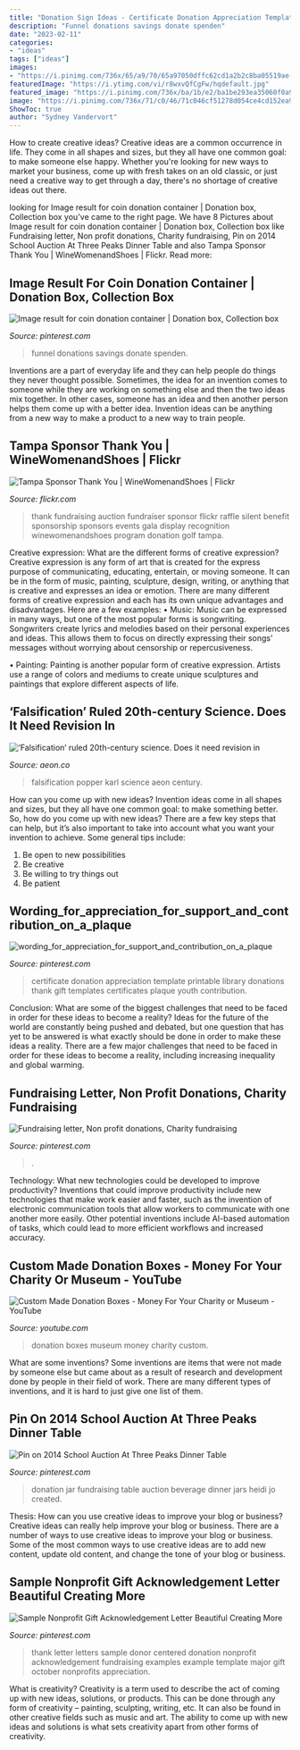 ```yaml
---
title: "Donation Sign Ideas - Certificate Donation Appreciation Template Printable Library Donations Thank Gift Templates Certificates Plaque Youth Contribution"
description: "Funnel donations savings donate spenden"
date: "2023-02-11"
categories:
- "ideas"
tags: ["ideas"]
images:
- "https://i.pinimg.com/736x/65/a9/70/65a97050dffc62cd1a2b2c8ba05519ae--donation-jars-school-auction.jpg"
featuredImage: "https://i.ytimg.com/vi/r8wxvQfCgFw/hqdefault.jpg"
featured_image: "https://i.pinimg.com/736x/ba/1b/e2/ba1be293ea35060f0a9dfed5b5ca4a5a.jpg"
image: "https://i.pinimg.com/736x/71/c0/46/71c046cf51278d054ce4cd152ea926c0.jpg"
ShowToc: true
author: "Sydney Vandervort"
---
```



How to create creative ideas?
Creative ideas are a common occurrence in life. They come in all shapes and sizes, but they all have one common goal: to make someone else happy. Whether you're looking for new ways to market your business, come up with fresh takes on an old classic, or just need a creative way to get through a day, there's no shortage of creative ideas out there.

	

		
looking for Image result for coin donation container | Donation box, Collection box you've came to the right page. We have 8 Pictures about Image result for coin donation container | Donation box, Collection box like Fundraising letter, Non profit donations, Charity fundraising, Pin on 2014 School Auction At Three Peaks Dinner Table and also Tampa Sponsor Thank You | WineWomenandShoes | Flickr. Read more:
		
    
## Image Result For Coin Donation Container | Donation Box, Collection Box

<img loading=lazy src="https://i.pinimg.com/736x/ba/1b/e2/ba1be293ea35060f0a9dfed5b5ca4a5a.jpg" onerror="this.onerror=null;this.src='https://tse2.mm.bing.net/th?id=OIP.QT9DdkbQrNTkFm6-lHF4DwHaJ3&amp;pid=15.1';" alt="Image result for coin donation container | Donation box, Collection box">

_Source: pinterest.com_

>funnel donations savings donate spenden. 

	

Inventions are a part of everyday life and they can help people do things they never thought possible. Sometimes, the idea for an invention comes to someone while they are working on something else and then the two ideas mix together. In other cases, someone has an idea and then another person helps them come up with a better idea. Invention ideas can be anything from a new way to make a product to a new way to train people.

    
## Tampa Sponsor Thank You | WineWomenandShoes | Flickr

<img loading=lazy src="https://c2.staticflickr.com/6/5016/5574958450_aa688ac965_b.jpg" onerror="this.onerror=null;this.src='https://tse1.mm.bing.net/th?id=OIP.4U669a-toLMnV4FWniI9wQHaLH&amp;pid=15.1';" alt="Tampa Sponsor Thank You | WineWomenandShoes | Flickr">

_Source: flickr.com_

>thank fundraising auction fundraiser sponsor flickr raffle silent benefit sponsorship sponsors events gala display recognition winewomenandshoes program donation golf tampa. 

	

Creative expression: What are the different forms of creative expression?
Creative expression is any form of art that is created for the express purpose of communicating, educating, entertain, or moving someone. It can be in the form of music, painting, sculpture, design, writing, or anything that is creative and expresses an idea or emotion. There are many different forms of creative expression and each has its own unique advantages and disadvantages. Here are a few examples: 
• Music: Music can be expressed in many ways, but one of the most popular forms is songwriting. Songwriters create lyrics and melodies based on their personal experiences and ideas. This allows them to focus on directly expressing their songs’ messages without worrying about censorship or repercusiveness. 

• Painting: Painting is another popular form of creative expression. Artists use a range of colors and mediums to create unique sculptures and paintings that explore different aspects of life.

    
## ‘Falsification’ Ruled 20th-century Science. Does It Need Revision In

<img loading=lazy src="https://nu.aeon.co/images/63f30e26-5924-450e-9e6b-a7f79aeaa79d/header_karl-popper-falsification-main.jpg" onerror="this.onerror=null;this.src='https://tse3.mm.bing.net/th?id=OIP.FN99mBqu83xDLoJIK2TlQgHaEK&amp;pid=15.1';" alt="‘Falsification’ ruled 20th-century science. Does it need revision in">

_Source: aeon.co_

>falsification popper karl science aeon century. 

	

How can you come up with new ideas?
Invention ideas come in all shapes and sizes, but they all have one common goal: to make something better. So, how do you come up with new ideas? There are a few key steps that can help, but it’s also important to take into account what you want your invention to achieve. Some general tips include: 
1. Be open to new possibilities 
2. Be creative 
3. Be willing to try things out 
4. Be patient 

    
## Wording_for_appreciation_for_support_and_contribution_on_a_plaque

<img loading=lazy src="https://i.pinimg.com/736x/63/37/ed/6337ed0d3cf9fa9b56a222681ea7b31f.jpg" onerror="this.onerror=null;this.src='https://tse1.mm.bing.net/th?id=OIP.VnVC00FdTHk9bnBI15BwhQHaFP&amp;pid=15.1';" alt="wording_for_appreciation_for_support_and_contribution_on_a_plaque">

_Source: pinterest.com_

>certificate donation appreciation template printable library donations thank gift templates certificates plaque youth contribution. 

	

Conclusion: What are some of the biggest challenges that need to be faced in order for these ideas to become a reality?
Ideas for the future of the world are constantly being pushed and debated, but one question that has yet to be answered is what exactly should be done in order to make these ideas a reality. There are a few major challenges that need to be faced in order for these ideas to become a reality, including increasing inequality and global warming.

    
## Fundraising Letter, Non Profit Donations, Charity Fundraising

<img loading=lazy src="https://i.pinimg.com/736x/71/c0/46/71c046cf51278d054ce4cd152ea926c0.jpg" onerror="this.onerror=null;this.src='https://tse4.mm.bing.net/th?id=OIP.n4RtDMJH61JuMcA_vXd20gHaKN&amp;pid=15.1';" alt="Fundraising letter, Non profit donations, Charity fundraising">

_Source: pinterest.com_

>. 

	

Technology: What new technologies could be developed to improve productivity?
Inventions that could improve productivity include new technologies that make work easier and faster, such as the invention of electronic communication tools that allow workers to communicate with one another more easily. Other potential inventions include AI-based automation of tasks, which could lead to more efficient workflows and increased accuracy.

    
## Custom Made Donation Boxes - Money For Your Charity Or Museum - YouTube

<img loading=lazy src="https://i.ytimg.com/vi/r8wxvQfCgFw/hqdefault.jpg" onerror="this.onerror=null;this.src='https://tse2.mm.bing.net/th?id=OIP.3JeW87dAT3xGmx1w7AgAwQHaFj&amp;pid=15.1';" alt="Custom Made Donation Boxes - Money For Your Charity or Museum - YouTube">

_Source: youtube.com_

>donation boxes museum money charity custom. 

	

What are some inventions?
Some inventions are items that were not made by someone else but came about as a result of research and development done by people in their field of work. There are many different types of inventions, and it is hard to just give one list of them.

    
## Pin On 2014 School Auction At Three Peaks Dinner Table

<img loading=lazy src="https://i.pinimg.com/736x/65/a9/70/65a97050dffc62cd1a2b2c8ba05519ae--donation-jars-school-auction.jpg" onerror="this.onerror=null;this.src='https://tse3.mm.bing.net/th?id=OIP.ZBu-_RYRyBx2Ql2a3GvObAHaJ3&amp;pid=15.1';" alt="Pin on 2014 School Auction At Three Peaks Dinner Table">

_Source: pinterest.com_

>donation jar fundraising table auction beverage dinner jars heidi jo created. 

	

Thesis: How can you use creative ideas to improve your blog or business?
Creative ideas can really help improve your blog or business. There are a number of ways to use creative ideas to improve your blog or business. Some of the most common ways to use creative ideas are to add new content, update old content, and change the tone of your blog or business.

    
## Sample Nonprofit Gift Acknowledgement Letter Beautiful Creating More

<img loading=lazy src="https://i.pinimg.com/736x/b0/88/b8/b088b8d78cf560349ca3f9d71da3f5b4.jpg" onerror="this.onerror=null;this.src='https://tse2.mm.bing.net/th?id=OIP.XuIzk2u3ScWWjOtccrDLQgHaGs&amp;pid=15.1';" alt="Sample Nonprofit Gift Acknowledgement Letter Beautiful Creating More">

_Source: pinterest.com_

>thank letter letters sample donor centered donation nonprofit acknowledgement fundraising examples example template major gift october nonprofits appreciation. 

	

What is creativity?
Creativity is a term used to describe the act of coming up with new ideas, solutions, or products. This can be done through any form of creativity – painting, sculpting, writing, etc. It can also be found in other creative fields such as music and art. The ability to come up with new ideas and solutions is what sets creativity apart from other forms of creativity.

